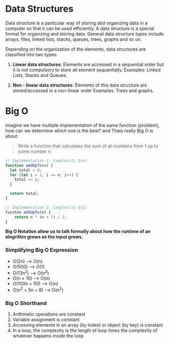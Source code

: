# Data Structures

Data structure is a particular way of storing abd organizing data in a computer so that it can be used efficiently. A data structure is a special format for organizing and storing data. General data structure types include arrays, files, linked lists, stacks, queues, trees, graphs and so on.

Depending on the organization of the elements, data structures are classified into two types:

1. **Linear data structures**: Elements are accessed in a sequential order but it is not compulsory to store all element sequentially. Examples: Linked Lists, Stacks and Queues.

2. **Non - linear data structures**: Elements of this data structure are stored/accessed in a non-linear order Examples: Trees and graphs.

# Big O

Imagine we have multiple implementation of the same function (problem), how can we determine which one is the best? and Thats really Big O is about.

> Write a function that calculates the sum of all numbers from 1 up to some number n.

```javascript
// Implementation 1: Complexity O(n)
function addUpTo(n) {
  let total = 0;
  for (let i = 1; i <= n; i++) {
    total += i;
  }

  return total;
}
```

```javascript
// Implementation 2: Complexity O(1)
fucnton addUpTo(n) {
    return n * (n + 1) / 2;
}
```

**Big O Notation allow us to talk formally about how the runtime of an alogrithm grows as the input grows.**

### Simplifying Big O Expression

- O(2n) --> O(n)
- O(500) --> O(1)
- O(13n<sup>2</sup>) --> O(n<sup>2</sup>)
- O(n + 10) --> O(n)
- O(100n + 50) --> O(n)
- O(n<sup>2</sup> + 5n + 8) --> O(n<sup>2</sup>)

### Big O Shorthand

1. Arithmetic operations are constant
2. Variable assignment is constant
3. Accessing elements in an array (by index) or object (by key) is constant
4. In a loop, the complexity is the length of loop times the complexity of whatever happens inside the loop
